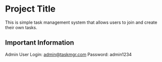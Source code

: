 # Project Title
This is simple task management system that allows users to join and create their own tasks.

## Important Information
Admin User Login: admin@taskmgr.com
Password: admin1234